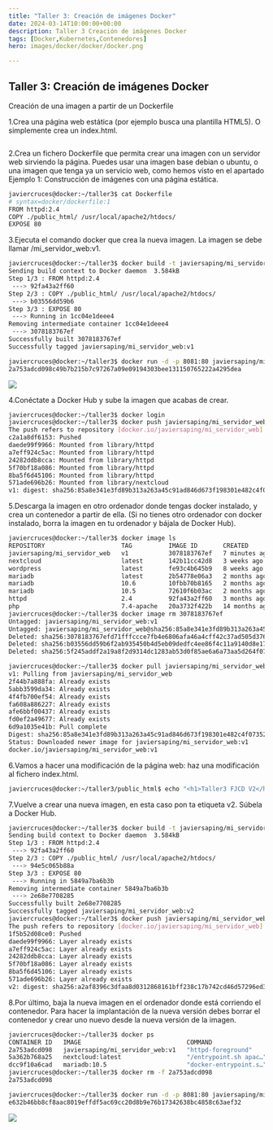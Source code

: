 ```yaml
---
title: "Taller 3: Creación de imágenes Docker"
date: 2024-03-14T10:00:00+00:00
description: Taller 3 Creación de imágenes Docker
tags: [Docker,Kubernetes,Contenedores]
hero: images/docker/docker/docker.png

---
```


##  Taller 3: Creación de imágenes Docker

Creación de una imagen a partir de un Dockerfile

1.Crea una página web estática (por ejemplo busca una plantilla HTML5). O simplemente crea un index.html.

```bash

```

2.Crea un fichero Dockerfile que permita crear una imagen con un servidor web sirviendo la página. Puedes usar una imagen base debian o ubuntu, o una imagen que tenga ya un servicio web, como hemos visto en el apartado Ejemplo 1: Construcción de imágenes con una página estática.

```bash
javiercruces@docker:~/taller3$ cat Dockerfile 
# syntax=docker/dockerfile:1
FROM httpd:2.4
COPY ./public_html/ /usr/local/apache2/htdocs/
EXPOSE 80

```

3.Ejecuta el comando docker que crea la nueva imagen. La imagen se debe llamar /mi_servidor_web:v1.

```bash
javiercruces@docker:~/taller3$ docker build -t javiersaping/mi_servidor_web:v1 .
Sending build context to Docker daemon  3.584kB
Step 1/3 : FROM httpd:2.4
 ---> 92fa43a2ff60
Step 2/3 : COPY ./public_html/ /usr/local/apache2/htdocs/
 ---> b03556dd59b6
Step 3/3 : EXPOSE 80
 ---> Running in 1cc04e1deee4
Removing intermediate container 1cc04e1deee4
 ---> 3078183767ef
Successfully built 3078183767ef
Successfully tagged javiersaping/mi_servidor_web:v1

javiercruces@docker:~/taller3$ docker run -d -p 8081:80 javiersaping/mi_servidor_web:v1
2a753adcd098c49b7b215b7c97267a09e09194303bee131150765222a4295dea

```

![](../img/Pasted_image_20240208085015.png)


4.Conéctate a Docker Hub y sube la imagen que acabas de crear.

```bash
javiercruces@docker:~/taller3$ docker login
javiercruces@docker:~/taller3$ docker push javiersaping/mi_servidor_web:v1
The push refers to repository [docker.io/javiersaping/mi_servidor_web]
c2a1a8df6153: Pushed 
daede99f9966: Mounted from library/httpd 
a7eff924c5ac: Mounted from library/httpd 
24282ddb8cca: Mounted from library/httpd 
5f70bf18a086: Mounted from library/httpd 
8ba5f6d45106: Mounted from library/httpd 
571ade696b26: Mounted from library/nextcloud 
v1: digest: sha256:85a8e341e3fd89b313a263a45c91ad846d673f198301e482c4f07352aef8bd42 size: 1779
```

5.Descarga la imagen en otro ordenador donde tengas docker instalado, y crea un contenedor a partir de ella. (Si no tienes otro ordenador con docker instalado, borra la imagen en tu ordenador y bájala de Docker Hub).

```bash
javiercruces@docker:~/taller3$ docker image ls 
REPOSITORY                     TAG          IMAGE ID       CREATED         SIZE
javiersaping/mi_servidor_web   v1           3078183767ef   7 minutes ago   167MB
nextcloud                      latest       142b11cc42d8   3 weeks ago     1.21GB
wordpress                      latest       fe93c4b645b9   8 weeks ago     739MB
mariadb                        latest       2b54778e06a3   2 months ago    404MB
mariadb                        10.6         10fbb70b8165   2 months ago    396MB
mariadb                        10.5         72610f6b03ac   2 months ago    393MB
httpd                          2.4          92fa43a2ff60   3 months ago    167MB
php                            7.4-apache   20a3732f422b   14 months ago   453MB
javiercruces@docker:~/taller3$ docker image rm 3078183767ef
Untagged: javiersaping/mi_servidor_web:v1
Untagged: javiersaping/mi_servidor_web@sha256:85a8e341e3fd89b313a263a45c91ad846d673f198301e482c4f07352aef8bd42
Deleted: sha256:3078183767efd71fffccce7fb4e6806afa46a4cff42c37ad505d376e0b842108
Deleted: sha256:b03556dd59b6f2ab935450b4d5eb09dedfc4ee86f4c11a9140d8e17f89d89a73
Deleted: sha256:5f245addf2a19a8f2d9314dc1283ab53d0f85ae6a6a73aa5d264f070f0d71e01

javiercruces@docker:~/taller3$ docker pull javiersaping/mi_servidor_web:v1
v1: Pulling from javiersaping/mi_servidor_web
2f44b7a888fa: Already exists 
5abb3599da34: Already exists 
4f4fb700ef54: Already exists 
fa608a886227: Already exists 
afe6bbf00437: Already exists 
fd0ef2a49677: Already exists 
6d9a1035e41b: Pull complete 
Digest: sha256:85a8e341e3fd89b313a263a45c91ad846d673f198301e482c4f07352aef8bd42
Status: Downloaded newer image for javiersaping/mi_servidor_web:v1
docker.io/javiersaping/mi_servidor_web:v1

```

6.Vamos a hacer una modificación de la página web: haz una modificación al fichero index.html.

```bash
javiercruces@docker:~/taller3/public_html$ echo "<h1>Taller3 FJCD V2</h1>" > index.html
```

7.Vuelve a crear una nueva imagen, en esta caso pon ta etiqueta v2. Súbela a Docker Hub.

```bash
javiercruces@docker:~/taller3$ docker build -t javiersaping/mi_servidor_web:v2 .
Sending build context to Docker daemon  3.584kB
Step 1/3 : FROM httpd:2.4
 ---> 92fa43a2ff60
Step 2/3 : COPY ./public_html/ /usr/local/apache2/htdocs/
 ---> 94e5c065b88a
Step 3/3 : EXPOSE 80
 ---> Running in 5849a7ba6b3b
Removing intermediate container 5849a7ba6b3b
 ---> 2e68e7708285
Successfully built 2e68e7708285
Successfully tagged javiersaping/mi_servidor_web:v2
javiercruces@docker:~/taller3$ docker push javiersaping/mi_servidor_web:v2
The push refers to repository [docker.io/javiersaping/mi_servidor_web]
1f5b52d08ce0: Pushed 
daede99f9966: Layer already exists 
a7eff924c5ac: Layer already exists 
24282ddb8cca: Layer already exists 
5f70bf18a086: Layer already exists 
8ba5f6d45106: Layer already exists 
571ade696b26: Layer already exists 
v2: digest: sha256:a2af8396c3dfaa8d0312868161bff238c17b742cd46d57296ed304a9495b2a7a size: 1779

```

8.Por último, baja la nueva imagen en el ordenador donde está corriendo el contenedor. Para hacer la implantación de la nueva versión debes borrar el contenedor y crear uno nuevo desde la nueva versión de la imagen.

```bash
javiercruces@docker:~/taller3$ docker ps
CONTAINER ID   IMAGE                             COMMAND                  CREATED         STATUS         PORTS                                   NAMES
2a753adcd098   javiersaping/mi_servidor_web:v1   "httpd-foreground"       3 minutes ago   Up 3 minutes   0.0.0.0:8081->80/tcp, :::8081->80/tcp   nervous_lewin
5a362b768a25   nextcloud:latest                  "/entrypoint.sh apac…"   2 weeks ago     Up 2 weeks     0.0.0.0:8080->80/tcp, :::8080->80/tcp   nextcloud
dcc9f10a6cad   mariadb:10.5                      "docker-entrypoint.s…"   2 weeks ago     Up 2 weeks     3306/tcp                                wp_db
javiercruces@docker:~/taller3$ docker rm -f 2a753adcd098
2a753adcd098

javiercruces@docker:~/taller3$ docker run -d -p 8081:80 javiersaping/mi_servidor_web:v2
e632b46bb8cf8aac8019effdf5ac69cc20d8b9e76b17342638bc4858c63aef32

```


![](../img/Pasted_image_20240208085341.png)

